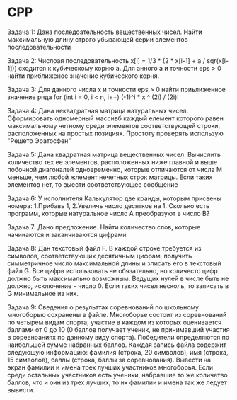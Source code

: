 # CPP
Задача 1: Дана последоательность вещественных чисел. Найти максимальную длину строго убывающей серии элементов последовательности

Задача 2: Числоая последовательность x[i] = 1/3 * (2 * x[i-1] + a / sqr(x[i-1])) сходится к кубическому корню а. Для анного а и точности eps > 0  найти приближеное значение кубического корня.

Задача 3: Для данного числа х и точности eps > 0 найти приьлиженное значение ряда for (int i = 0, i < n, i++) (-1)^i * x ^ (2i) / (2i)!

Задача 4: Дана неквадратная матрица натуральных чисел. Сформировать одномерный массивб каждый елемент которого равен максимальному четному среди элементов соответствующей строки, расположенных на простых позициях. Простоту проверять использую "Решето Эратосфен"

Задача 5: Дана квадратная матрица вещественных чисел. Вычислить количество тех ее элементов, расположенных ниже главной и выше побочной диагоналей одновременно, которые отличаются от числа М меньше, чем любой жлемент нечетных строк матрицы. Если таких элементов нет, то выести соответствующее сообщение

Задача 6: У исполнителя Калькулятор две коанды, которым присвены номера: 1.Прибавь 1, 2.Увеличь число десятков на 1. Сколько есть программ, которые натуральное число А преобразуют в число В?

Задача 7: Дано предложение. Найти количество слов, которые начинаются и заканчиваются цифрами

Задача 8: Дан текстовый файл F. В каждой строке требуется из символов, соответствующих десятичным цифрам, получить симметричное число максимальной длины и зписать его в текстовый файл G. Все цифрв использовать не обязательно, но количесто цифр должно быть максимально возможным. Ведущих нулей в числе быть не должно, исключение - число 0. Если таких чисел несколь, то записать в G минимальное из них.

Задача 9: Сведения о результтах соревнований по школьному многоборью сохранены в файле. Многоборье состоит из соревнований по четырем видам спорта, участие в каждом из которых оценивается баллами от 0 до 10 (0 баллов получает ученик, не принимавший участия в соревноаниях по данному виду спорта). Победители определяются по наибольшей сумме набранных баллов. Каждая запись файла содержит следующую информацию: фамилия (строка, 20 символов), имя (строка, 15 символов), баллы (строка, баллы за соревнования). Вывести на экран фамилии и имена трех лучших участников многоборья. Если среди остальных участников есть ученики, набравшие то же количетво баллов, что и оин из трех лучших, то их фамилии и имена так же ледует вывести.
